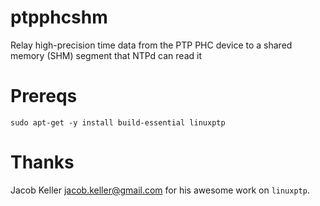 # ptpphcshm
Relay high-precision time data from the PTP PHC device to a shared memory (SHM) segment that NTPd can read it

# Prereqs

`sudo apt-get -y install build-essential linuxptp`


# Thanks

Jacob Keller <jacob.keller@gmail.com> for his awesome work on `linuxptp`.
